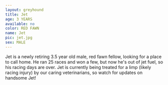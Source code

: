```yaml
---
layout: greyhound
title: Jet
age: 3 YEARS
available: no
color: RED FAWN
name: Jet
pic: jet.jpg
sex: MALE
---
```


Jet is a newly retiring 3.5 year old male, red fawn fellow, looking for a place to call home.  He ran 25 races and
won a few, but now he's out of jet fuel, so his racing days are over.  Jet is currently being treated for a limp (likely
racing injury) by our caring veterinarians, so watch for updates on handsome Jet!
